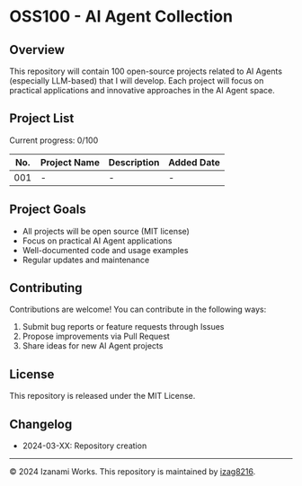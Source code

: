 # OSS100 - AI Agent Collection

## Overview
This repository will contain 100 open-source projects related to AI Agents (especially LLM-based) that I will develop. Each project will focus on practical applications and innovative approaches in the AI Agent space.

## Project List
Current progress: 0/100

| No. | Project Name | Description | Added Date |
|-----|--------------|-------------|------------|
| 001 | - | - | - |

## Project Goals
- All projects will be open source (MIT license)
- Focus on practical AI Agent applications
- Well-documented code and usage examples
- Regular updates and maintenance

## Contributing
Contributions are welcome! You can contribute in the following ways:

1. Submit bug reports or feature requests through Issues
2. Propose improvements via Pull Request
3. Share ideas for new AI Agent projects

## License
This repository is released under the MIT License.

## Changelog
- 2024-03-XX: Repository creation

---
© 2024 Izanami Works. This repository is maintained by [izag8216](https://github.com/izag8216).
